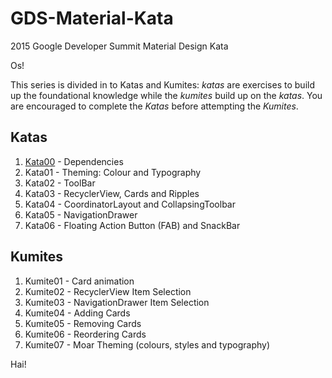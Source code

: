 # GDS-Material-Kata
2015 Google Developer Summit Material Design Kata

Os!

This series is divided in to Katas and Kumites: _katas_ are exercises to build up the foundational knowledge while the _kumites_ build up on the _katas_.  You are encouraged to complete the _Katas_ before attempting the _Kumites_.

## Katas

1. [Kata00](https://github.com/mitchwongho/GDS-Material-Kata/wiki/Kata00---Dependencies) - Dependencies
2. Kata01 - Theming: Colour and Typography
3. Kata02 - ToolBar
4. Kata03 - RecyclerView, Cards and Ripples
5. Kata04 - CoordinatorLayout and CollapsingToolbar
6. Kata05 - NavigationDrawer
7. Kata06 - Floating Action Button (FAB) and SnackBar

## Kumites

1. Kumite01 - Card animation
2. Kumite02 - RecyclerView Item Selection
3. Kumite03 - NavigationDrawer Item Selection
4. Kumite04 - Adding Cards
5. Kumite05 - Removing Cards
6. Kumite06 - Reordering Cards
7. Kumite07 - Moar Theming (colours, styles and typography)

Hai!
